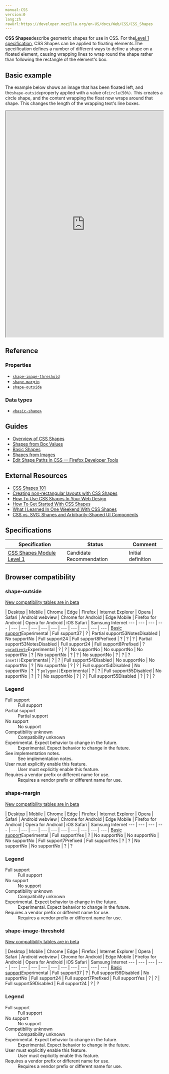 ```yaml
---
manual:CSS
version:0
lang:zh
rawUrl:https://developer.mozilla.org/en-US/docs/Web/CSS/CSS_Shapes
---
```






**CSS Shapes**describe geometric shapes for use in CSS. For the[Level 1 specification](%35844 ""), CSS Shapes can be applied to floating elements.The specification defines a number of different ways to define a shape on a floated element, causing wrapping lines to wrap round the shape rather than following the rectangle of the element&#39;s box.


## Basic example<a name="Basic_Example"></a>


The example below shows an image that has been floated left, and the`shape-outside`property applied with a value of`circle(50%)`. This creates a circle shape, and the content wrapping the float now wraps around that shape. This changes the length of the wrapping text&#39;s line boxes.



<iframe src='https://mdn.github.io/css-examples/shapes/overview/circle.html' width='100%' height='720'></iframe>


## Reference<a name="Reference"></a>

### Properties<a name="Properties"></a>

* [`shape-image-threshold`](%31980 "The shape-image-threshold CSS property defines the alpha channel threshold used to extract the shape using an image as the value for shape-outside.")
* [`shape-margin`](%31985 "The shape-margin CSS property specifies a margin for a CSS shape created using shape-outside.")
* [`shape-outside`](%31981 "The shape-outside CSS property defines a shape—which may be non-rectangular—around which adjacent inline content should wrap")


### Data types<a name="Data_types"></a>

* [`<basic-shape>`](%28324 "The <basic-shape> CSS data type represents a shape used in the clip-path or shape-outside properties.")


## Guides<a name="Guides"></a>

* [Overview of CSS Shapes](%31984 "")
* [Shapes from Box Values](%33554 "")
* [Basic Shapes](%33555 "")
* [Shapes from Images](%33556 "")
* [Edit Shape Paths in CSS — Firefox Developer Tools](%33421 "")

## External Resources<a name="External_Resources"></a>

* [CSS Shapes 101](%35845 "")
* [Creating non-rectangular layouts with CSS Shapes](%35846 "")
* [How To Use CSS Shapes In Your Web Design](%35847 "")
* [How To Get Started With CSS Shapes](%35848 "")
* [What I Learned In One Weekend With CSS Shapes](%35849 "")
* [CSS vs. SVG: Shapes and Arbitrarily-Shaped UI Components](%35850 "")

## Specifications<a name="Specifications"></a>

Specification | Status | Comment 
 ---  |  ---  |  ---  | 
[CSS Shapes Module Level 1](%35844 "The 'CSS Shapes Module Level 1' specification") | Candidate Recommendation | Initial definition 


## Browser compatibility<a name="Browser_compatibility"></a>

### shape-outside<a name="shape-outside"></a>
[New compatibility tables are in beta<i></i>](%3360 "")

 | <abbr>Desktop<i></i></abbr> | <abbr>Mobile<i></i></abbr> 
 | <abbr>Chrome<i></i></abbr> | <abbr>Edge<i></i></abbr> | <abbr>Firefox<i></i></abbr> | <abbr>Internet Explorer<i></i></abbr> | <abbr>Opera<i></i></abbr> | <abbr>Safari<i></i></abbr> | <abbr>Android webview<i></i></abbr> | <abbr>Chrome for Android<i></i></abbr> | <abbr>Edge Mobile<i></i></abbr> | <abbr>Firefox for Android<i></i></abbr> | <abbr>Opera for Android<i></i></abbr> | <abbr>iOS Safari<i></i></abbr> | <abbr>Samsung Internet<i></i></abbr> 
 ---  |  ---  |  ---  |  ---  |  ---  |  ---  |  ---  |  ---  |  ---  |  ---  |  ---  |  ---  |  ---  |  ---  | 
[Basic support](%35851 "")<abbr>Experimental<i></i></abbr> | <abbr>Full support</abbr>37 | <abbr>?</abbr> | <abbr>Partial support</abbr>53<abbr>Notes<i></i></abbr><abbr>Disabled<i></i></abbr> | <abbr>No support</abbr>No | <abbr>Full support</abbr>24 | <abbr>Full support</abbr>8<abbr>Prefixed<i></i></abbr> | <abbr>?</abbr> | <abbr>?</abbr> | <abbr>?</abbr> | <abbr>Partial support</abbr>53<abbr>Notes<i></i></abbr><abbr>Disabled<i></i></abbr> | <abbr>Full support</abbr>24 | <abbr>Full support</abbr>8<abbr>Prefixed<i></i></abbr> | <abbr>?</abbr> 
[`<gradient>`](%33553 "")<abbr>Experimental<i></i></abbr> | <abbr>?</abbr> | <abbr>?</abbr> | <abbr>No support</abbr>No | <abbr>No support</abbr>No | <abbr>No support</abbr>No | <abbr>?</abbr> | <abbr>No support</abbr>No | <abbr>?</abbr> | <abbr>?</abbr> | <abbr>No support</abbr>No | <abbr>?</abbr> | <abbr>?</abbr> | <abbr>?</abbr> 
`inset()`<abbr>Experimental<i></i></abbr> | <abbr>?</abbr> | <abbr>?</abbr> | <abbr>Full support</abbr>54<abbr>Disabled<i></i></abbr> | <abbr>No support</abbr>No | <abbr>No support</abbr>No | <abbr>?</abbr> | <abbr>No support</abbr>No | <abbr>?</abbr> | <abbr>?</abbr> | <abbr>Full support</abbr>54<abbr>Disabled<i></i></abbr> | <abbr>No support</abbr>No | <abbr>?</abbr> | <abbr>?</abbr> 
`polygon()`<abbr>Experimental<i></i></abbr> | <abbr>?</abbr> | <abbr>?</abbr> | <abbr>Full support</abbr>55<abbr>Disabled<i></i></abbr> | <abbr>No support</abbr>No | <abbr>?</abbr> | <abbr>?</abbr> | <abbr>No support</abbr>No | <abbr>?</abbr> | <abbr>?</abbr> | <abbr>Full support</abbr>55<abbr>Disabled<i></i></abbr> | <abbr>?</abbr> | <abbr>?</abbr> | <abbr>?</abbr> 


### Legend<a name="Legend"></a>
<dl><dt id=''><abbr>Full support</abbr></dt><dd>Full support</dd><dt id=''><abbr>Partial support</abbr></dt><dd>Partial support</dd><dt id=''><abbr>No support</abbr></dt><dd>No support</dd><dt id=''><abbr>Compatibility unknown</abbr></dt><dd>Compatibility unknown</dd><dt id=''><abbr>Experimental. Expect behavior to change in the future.<i></i></abbr></dt><dd>Experimental. Expect behavior to change in the future.</dd><dt id=''><abbr>See implementation notes.<i></i></abbr></dt><dd>See implementation notes.</dd><dt id=''><abbr>User must explicitly enable this feature.<i></i></abbr></dt><dd>User must explicitly enable this feature.</dd><dt id=''><abbr>Requires a vendor prefix or different name for use.<i></i></abbr></dt><dd>Requires a vendor prefix or different name for use.</dd></dl>

### shape-margin<a name="shape-margin"></a>
[New compatibility tables are in beta<i></i>](%3360 "")

 | <abbr>Desktop<i></i></abbr> | <abbr>Mobile<i></i></abbr> 
 | <abbr>Chrome<i></i></abbr> | <abbr>Edge<i></i></abbr> | <abbr>Firefox<i></i></abbr> | <abbr>Internet Explorer<i></i></abbr> | <abbr>Opera<i></i></abbr> | <abbr>Safari<i></i></abbr> | <abbr>Android webview<i></i></abbr> | <abbr>Chrome for Android<i></i></abbr> | <abbr>Edge Mobile<i></i></abbr> | <abbr>Firefox for Android<i></i></abbr> | <abbr>Opera for Android<i></i></abbr> | <abbr>iOS Safari<i></i></abbr> | <abbr>Samsung Internet<i></i></abbr> 
 ---  |  ---  |  ---  |  ---  |  ---  |  ---  |  ---  |  ---  |  ---  |  ---  |  ---  |  ---  |  ---  |  ---  | 
[Basic support](%35852 "")<abbr>Experimental<i></i></abbr> | <abbr>Full support</abbr>Yes | <abbr>?</abbr> | <abbr>No support</abbr>No | <abbr>No support</abbr>No | <abbr>No support</abbr>No | <abbr>Full support</abbr>7<abbr>Prefixed<i></i></abbr> | <abbr>Full support</abbr>Yes | <abbr>?</abbr> | <abbr>?</abbr> | <abbr>No support</abbr>No | <abbr>No support</abbr>No | <abbr>?</abbr> | <abbr>?</abbr> 


### Legend<a name="Legend_2"></a>
<dl><dt id=''><abbr>Full support</abbr></dt><dd>Full support</dd><dt id=''><abbr>No support</abbr></dt><dd>No support</dd><dt id=''><abbr>Compatibility unknown</abbr></dt><dd>Compatibility unknown</dd><dt id=''><abbr>Experimental. Expect behavior to change in the future.<i></i></abbr></dt><dd>Experimental. Expect behavior to change in the future.</dd><dt id=''><abbr>Requires a vendor prefix or different name for use.<i></i></abbr></dt><dd>Requires a vendor prefix or different name for use.</dd></dl>

### shape-image-threshold<a name="shape-image-threshold"></a>
[New compatibility tables are in beta<i></i>](%3360 "")

 | <abbr>Desktop<i></i></abbr> | <abbr>Mobile<i></i></abbr> 
 | <abbr>Chrome<i></i></abbr> | <abbr>Edge<i></i></abbr> | <abbr>Firefox<i></i></abbr> | <abbr>Internet Explorer<i></i></abbr> | <abbr>Opera<i></i></abbr> | <abbr>Safari<i></i></abbr> | <abbr>Android webview<i></i></abbr> | <abbr>Chrome for Android<i></i></abbr> | <abbr>Edge Mobile<i></i></abbr> | <abbr>Firefox for Android<i></i></abbr> | <abbr>Opera for Android<i></i></abbr> | <abbr>iOS Safari<i></i></abbr> | <abbr>Samsung Internet<i></i></abbr> 
 ---  |  ---  |  ---  |  ---  |  ---  |  ---  |  ---  |  ---  |  ---  |  ---  |  ---  |  ---  |  ---  |  ---  | 
[Basic support](%35853 "")<abbr>Experimental<i></i></abbr> | <abbr>Full support</abbr>37 | <abbr>?</abbr> | <abbr>Full support</abbr>59<abbr>Disabled<i></i></abbr> | <abbr>No support</abbr>No | <abbr>Full support</abbr>24 | <abbr>Full support</abbr>7<abbr>Prefixed<i></i></abbr> | <abbr>Full support</abbr>Yes | <abbr>?</abbr> | <abbr>?</abbr> | <abbr>Full support</abbr>59<abbr>Disabled<i></i></abbr> | <abbr>Full support</abbr>24 | <abbr>?</abbr> | <abbr>?</abbr> 


### Legend<a name="Legend_3"></a>
<dl><dt id=''><abbr>Full support</abbr></dt><dd>Full support</dd><dt id=''><abbr>No support</abbr></dt><dd>No support</dd><dt id=''><abbr>Compatibility unknown</abbr></dt><dd>Compatibility unknown</dd><dt id=''><abbr>Experimental. Expect behavior to change in the future.<i></i></abbr></dt><dd>Experimental. Expect behavior to change in the future.</dd><dt id=''><abbr>User must explicitly enable this feature.<i></i></abbr></dt><dd>User must explicitly enable this feature.</dd><dt id=''><abbr>Requires a vendor prefix or different name for use.<i></i></abbr></dt><dd>Requires a vendor prefix or different name for use.</dd></dl>



